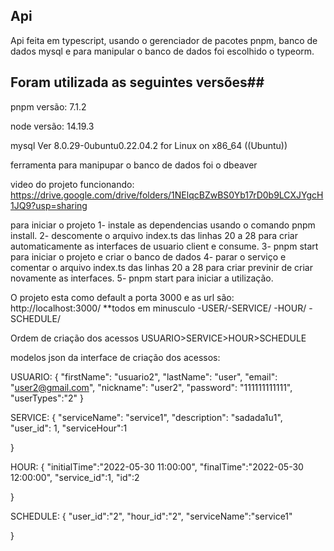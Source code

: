 ## Api ##

Api feita em typescript, usando o gerenciador de pacotes pnpm, banco de dados mysql e para manipular o banco de dados foi escolhido o typeorm.

## Foram utilizada as seguintes versões##

pnpm versão: 7.1.2

node versão: 14.19.3

mysql  Ver 8.0.29-0ubuntu0.22.04.2 for Linux on x86_64 ((Ubuntu))

ferramenta para manipupar o banco de dados foi o dbeaver

video do projeto funcionando: https://drive.google.com/drive/folders/1NElqcBZwBS0Yb17rD0b9LCXJYgcH1JQ9?usp=sharing


para iniciar o projeto
1- instale as dependencias usando o comando pnpm install.
2- descomente  o arquivo index.ts das linhas 20 a 28 para criar automaticamente as interfaces de usuario client e consume.
3- pnpm start para iniciar o projeto e criar o banco de dados
4- parar o serviço e comentar o arquivo index.ts das linhas 20 a 28 para criar previnir de criar novamente as interfaces.
5- pnpm start para iniciar a utilização.

O projeto esta como default a porta 3000 e as url são:
http://localhost:3000/ **todos em minusculo -USER/-SERVICE/ -HOUR/ -SCHEDULE/
                        
Ordem de criação dos acessos USUARIO>SERVICE>HOUR>SCHEDULE

modelos json da interface de criação dos acessos:

USUARIO: 
{
    "firstName": "usuario2",
    "lastName": "user",
    "email": "user2@gmail.com",
    "nickname": "user2",
    "password": "111111111111",
    "userTypes":"2"
}

SERVICE:
{
    "serviceName": "service1",
    "description": "sadada1u1",
    "user_id": 1,
    "serviceHour":1

}

HOUR:
{
    "initialTime":"2022-05-30 11:00:00",
     "finalTime":"2022-05-30 12:00:00",
    "service_id":1,
    "id":2


}

SCHEDULE:
{
    "user_id":"2",
    "hour_id":"2",
    "serviceName":"service1"

}
